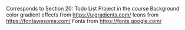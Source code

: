 Corresponds to Section 20: Todo List Project in the course
Background color gradient effects from https://uigradients.com/
Icons from https://fontawesome.com/
Fonts from https://fonts.google.com/